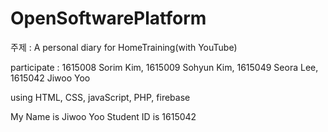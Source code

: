 # OpenSoftwarePlatform

주제 : A personal diary for HomeTraining(with YouTube)
<p>
participate : 1615008 Sorim Kim, 1615009 Sohyun Kim, 1615049 Seora Lee, 1615042 Jiwoo Yoo
  
using HTML, CSS, javaScript, PHP, firebase


My Name is Jiwoo Yoo
Student ID is 1615042
